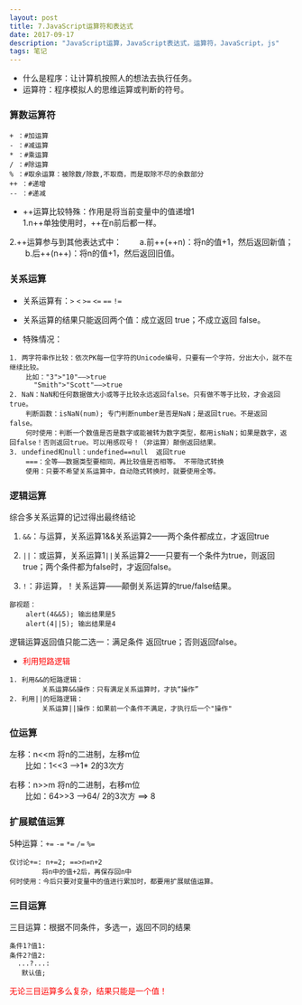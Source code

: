 ```yaml
---
layout: post
title: 7.JavaScript运算符和表达式
date: 2017-09-17
description: "JavaScript运算，JavaScript表达式，运算符，JavaScript，js"
tags: 笔记   
---
```

- 什么是程序：让计算机按照人的想法去执行任务。
- 运算符：程序模拟人的思维运算或判断的符号。

### 算数运算符
```
+ ：#加运算
- ：#减运算
* ：#乘运算
/ ：#除运算
% ：#取余运算：被除数/除数,不取商，而是取除不尽的余数部分
++ ：#递增
-- ：#递减
```
- ++运算比较特殊：作用是将当前变量中的值递增1 <br>
1.n++单独使用时，++在n前后都一样。

2.++运算参与到其他表达式中：
　　a.前++(++n)：将n的值+1，然后返回新值；<br>
　　b.后++(n++)：将n的值+1，然后返回旧值。

### 关系运算
- 关系运算有：`>` `<` `>=` `<=` `==` `!=`

- 关系运算的结果只能返回两个值：成立返回 true；不成立返回 false。

- 特殊情况：
```
1. 两字符串作比较：依次PK每一位字符的Unicode编号，只要有一个字符，分出大小，就不在继续比较。
    比如："3">"10"——>true
	  "Smith">"Scott"——>true
2. NaN：NaN和任何数据做大小或等于比较永远返回false。只有做不等于比较，才会返回true。
    判断函数：isNaN(num); 专门判断number是否是NaN；是返回true。不是返回 false。
    何时使用：判断一个数值是否是数字或能被转为数字类型，都用isNaN；如果是数字，返回false！否则返回true。可以用感叹号！（非运算）颠倒返回结果。
3. undefined和null：undefined==null  返回true
    ===：全等——数据类型要相同，再比较值是否相等。 不带隐式转换
	使用：只要不希望关系运算中，自动隐式转换时，就要使用全等。
```

### 逻辑运算
综合多关系运算的记过得出最终结论<br>
1. `&&`：与运算，关系运算1&&关系运算2——两个条件都成立，才返回true

2. `||`：或运算，关系运算1`||`关系运算2——只要有一个条件为true，则返回true；两个条件都为false时，才返回false。

3. `!`：非运算，！关系运算——颠倒关系运算的true/false结果。
```
鄙视题：
    alert(4&&5); 输出结果是5
    alert(4||5); 输出结果是4
```
逻辑运算返回值只能二选一：满足条件 返回true；否则返回false。

- <font color="#f00">利用短路逻辑</font>
```
1. 利用&&的短路逻辑：
        关系运算&&操作：只有满足关系运算时，才执“操作”
2. 利用||的短路逻辑：
        关系运算||操作：如果前一个条件不满足，才执行后一个"操作"  
```

### 位运算
左移：n<<m 将n的二进制，左移m位<br>
　　比如：1<<3  -->1*  2的3次方

右移：n>>m 将n的二进制，右移m位<br>
　　比如：64>>3 -->64/ 2的3次方  ==> 8

### 扩展赋值运算
5种运算：`+=` `-=` `*=` `/=` `%=`
```
仅讨论+=: n+=2; ==>n=n+2
        将n中的值+2后，再保存回n中
何时使用：今后只要对变量中的值进行累加时，都要用扩展赋值运算。
```

### 三目运算
三目运算：根据不同条件，多选一，返回不同的结果
```
条件1?值1:
条件2?值2:
  ...?...:
   默认值;
```
<font color="#f00">无论三目运算多么复杂，结果只能是一个值！</font>
